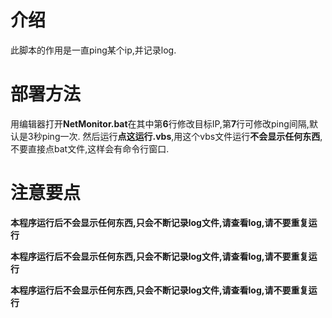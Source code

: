 # 介绍

此脚本的作用是一直ping某个ip,并记录log.

# 部署方法

用编辑器打开**NetMonitor.bat**在其中第**6**行修改目标IP,第**7**行可修改ping间隔,默认是3秒ping一次.
然后运行**点这运行.vbs**,用这个vbs文件运行**不会显示任何东西**,不要直接点bat文件,这样会有命令行窗口.

# 注意要点

**本程序运行后不会显示任何东西,只会不断记录log文件,请查看log,请不要重复运行**

**本程序运行后不会显示任何东西,只会不断记录log文件,请查看log,请不要重复运行**

**本程序运行后不会显示任何东西,只会不断记录log文件,请查看log,请不要重复运行**